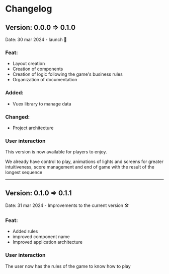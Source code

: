 # Changelog

## Version: 0.0.0 => 0.1.0

Date: 30 mar 2024 - launch 🚀

### Feat:

- Layout creation
- Creation of components
- Creation of logic following the game's business rules
- Organization of documentation

### Added:

- Vuex library to manage data

### Changed:

- Project architecture

### User interaction

This version is now available for players to enjoy.

We already have control to play, animations of lights and screens for greater intuitiveness, score management and end of game with the result of the longest sequence

---

## Version: 0.1.0 => 0.1.1

Date: 31 mar 2024 - Improvements to the current version 🛠️

### Feat:

- Added rules
- improved component name
- Improved application architecture

### User interaction

The user now has the rules of the game to know how to play

